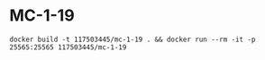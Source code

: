 # MC-1-19

`docker build -t 117503445/mc-1-19 . && docker run --rm -it -p 25565:25565 117503445/mc-1-19`
